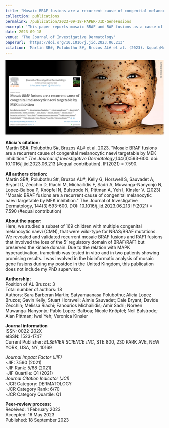 ```yaml
---
title: "Mosaic BRAF fusions are a recurrent cause of congenital melanocytic naevi targetable by MEK inhibition"
collection: publications
permalink: /publication/2023-09-18-PAPER-JID-GeneFusions
excerpt: 'This paper reports mosaic BRAF and RAF fusions as a cause of CMN.'
date: 2023-09-18
venue: 'The Journal of Investigative Dermatology'
paperurl: 'https://doi.org/10.1016/j.jid.2023.06.213'
citation: 'Martin SB#, Polubothu S#, Bruzos AL# et al. (2023). &quot;Mosaic BRAF fusions are a recurrent cause of congenital melanocytic naevi targetable by MEK inhibition.&quot; <i>The Journal of Investigative Dermatology</i>, 144(3):593-600. doi: 10.1016/j.jid.2023.06.213 - IF(2021) = 7.590 (#equal contribution)'
---
```



<img src='/files/papers/2023-09-18-PAPER-JID-GeneFusions-screenshot.png' />  


**Alicia's citation:**  
Martin SB#, Polubothu S#, Bruzos AL# et al. 2023. "Mosaic BRAF fusions are a recurrent cause of congenital melanocytic naevi targetable by MEK inhibition." <i>The Journal of Investigative Dermatology</i>,144(3):593-600. doi: 10.1016/j.jid.2023.06.213 (#equal contribution). IF(2021) = 7.590.  

**All authors citation:**  
Martin SB#, Polubothu S#, Bruzos AL#, Kelly G, Horswell S, Sauvadet A, Bryant D, Zecchin D, Riachi M, Michailidis F, Sadri A, Muwanga-Nanyonjo N, Lopez-Balboa P, Knöpfel N, Bulstrode N, Pittman A, Yeh I, Kinsler V. (2023) "Mosaic BRAF fusions are a recurrent cause of congenital melanocytic naevi targetable by MEK inhibition." The Journal of Investigative Dermatology, 144(3):593-600. DOI: [10.1016/j.jid.2023.06.213](https://doi.org/10.1016/j.jid.2023.06.213) IF(2021) = 7.590 (#equal contribution)

**About the paper:**  
Here, we studied a subset of 169 children with multiple congenital melanocytic naevi (CMN), that were wild-type for NRAS/BRAF mutations. We revealed and validated recurrent mosaic BRAF fusions and RAF1 fusions that involved the loss of the 5’ regulatory domain of BRAF/RAF1 but preserved the kinase domain. Due to the relation with MAPK hyperactivation, trametinib was tested in vitro and in two patients showing promising results. I was involved in the bioinformatic analysis of mosaic gene fusions during my postdoc in the United Kingdom, this publication does not include my PhD supervisor.  

**Authorship:**  
Position of AL Bruzos: 3  
Total number of authors: 18  
Authors: Sara Barberan Martin; Satyamaanasa Polubothu; Alicia Lopez Bruzos; Gavin Kelly; Stuart Horswell; Aimie Sauvadet; Dale Bryant; Davide Zecchin; Melissa Riachi; Fanourios Michailidis; Amir Sadri; Noreen Muwanga-Nanyonjo; Pablo Lopez-Balboa; Nicole Knöpfel; Neil Bulstrode; Alan Pittman; Iwei Yeh; Veronica Kinsler

**Journal information**  
ISSN: 0022-202X  
eISSN: 1523-1747      
Current Publisher:  *ELSEVIER SCIENCE INC*, STE 800, 230 PARK AVE, NEW YORK, USA, NY, 10169   
  
*Journal Impact Factor (JIF)*  
-JIF: 7.590 (2021)  
-JIF Rank: 5/68 (2021)  
-JIF Quartile: Q1 (2021)   
*Journal Citation Indicator (JCI)*  
-JCR Category: DERMATOLOGY  
-JCR Category Rank: 6/70      
-JCR Category Quartile: Q1      

**Peer-review process:**  
Received: 1 February 2023  
Accepted: 16 May 2023  
Published: 18 September 2023
